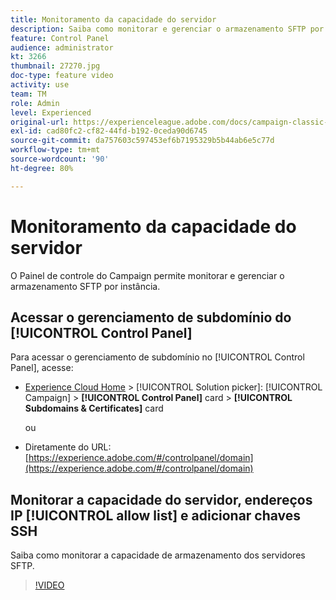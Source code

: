 ```yaml
---
title: Monitoramento da capacidade do servidor
description: Saiba como monitorar e gerenciar o armazenamento SFTP por instância e adicionar endereços IP ao lista de permissões.
feature: Control Panel
audience: administrator
kt: 3266
thumbnail: 27270.jpg
doc-type: feature video
activity: use
team: TM
role: Admin
level: Experienced
original-url: https://experienceleague.adobe.com/docs/campaign-classic-learn/tutorials/administrating/control-panel-acc/monitoring-server-capacity-whitelisting-adding-ssh-key.html,https://experienceleague.adobe.com/docs/campaign-classic-learn/tutorials/administrating/control-panel-acc/monitoring-server-capacity-allow-listing-adding-ssh-key.html
exl-id: cad80fc2-cf82-44fd-b192-0ceda90d6745
source-git-commit: da757603c597453ef6b7195329b5b44ab6e5c77d
workflow-type: tm+mt
source-wordcount: '90'
ht-degree: 80%

---
```


# Monitoramento da capacidade do servidor

O Painel de controle do Campaign permite monitorar e gerenciar o armazenamento SFTP por instância.

## Acessar o gerenciamento de subdomínio do [!UICONTROL Control Panel]

Para acessar o gerenciamento de subdomínio no [!UICONTROL Control Panel], acesse:

* [Experience Cloud Home](https://experience.adobe.com/#/home) > [!UICONTROL Solution picker]: [!UICONTROL Campaign] > **[!UICONTROL Control Panel]** card > **[!UICONTROL Subdomains & Certificates]** card

   ou
* Diretamente do URL: [https://experience.adobe.com/#/controlpanel/domain](https://experience.adobe.com/#/controlpanel/domain)

## Monitorar a capacidade do servidor, endereços IP [!UICONTROL allow list] e adicionar chaves SSH

Saiba como monitorar a capacidade de armazenamento dos servidores SFTP.

>[!VIDEO](https://video.tv.adobe.com/v/27270?quality=12)
